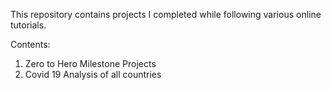 This repository contains projects I completed while following various online tutorials.

Contents:
1. Zero to Hero Milestone Projects
2. Covid 19 Analysis of all countries

